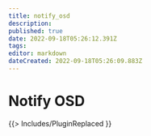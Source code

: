 ```yaml
---
title: notify_osd
description: 
published: true
date: 2022-09-18T05:26:12.391Z
tags: 
editor: markdown
dateCreated: 2022-09-18T05:26:09.883Z
---
```


# Notify OSD
{{> Includes/PluginReplaced }}

